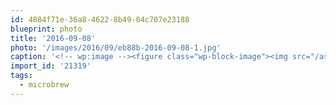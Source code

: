 ```yaml
---
id: 4884f71e-36a8-4622-8b49-04c707e23188
blueprint: photo
title: '2016-09-08'
photo: '/images/2016/09/eb88b-2016-09-08-1.jpg'
caption: '<!-- wp:image --><figure class="wp-block-image"><img src="/assets/images/2016/09/eb88b-2016-09-08-1.jpg" /></figure><!-- /wp:image --><!-- wp:paragraph --><p>Sampling Edmonton''s finest new microbrewery. #microbrew</p><!-- /wp:paragraph -->'
import_id: '21319'
tags:
  - microbrew
---
```

